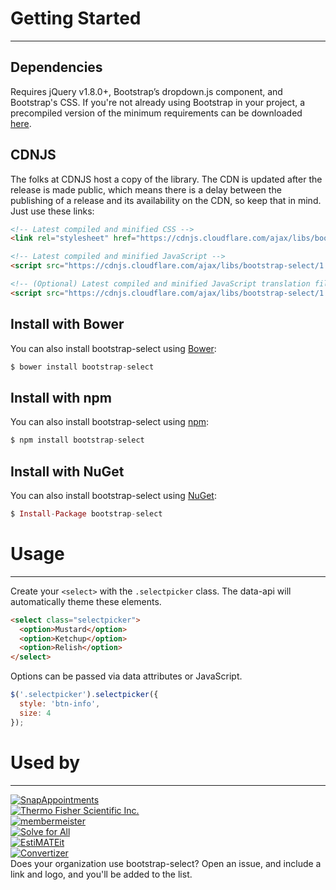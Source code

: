 # Getting Started

---

## Dependencies

Requires jQuery v1.8.0+, Bootstrap’s dropdown.js component, and Bootstrap's CSS. If you're not already using Bootstrap in your project, a precompiled version of the minimum requirements can be downloaded [here](http://getbootstrap.com/customize/?id=7830063837006f6fc84f).

## CDNJS

The folks at CDNJS host a copy of the library. The CDN is updated after the release is made public, which means there is a delay between the publishing of a release and its availability on the CDN, so keep that in mind. Just use these links:

```html
<!-- Latest compiled and minified CSS -->
<link rel="stylesheet" href="https://cdnjs.cloudflare.com/ajax/libs/bootstrap-select/1.12.1/css/bootstrap-select.min.css">

<!-- Latest compiled and minified JavaScript -->
<script src="https://cdnjs.cloudflare.com/ajax/libs/bootstrap-select/1.12.1/js/bootstrap-select.min.js"></script>

<!-- (Optional) Latest compiled and minified JavaScript translation files -->
<script src="https://cdnjs.cloudflare.com/ajax/libs/bootstrap-select/1.12.1/js/i18n/defaults-*.min.js"></script>
```

## Install with Bower

You can also install bootstrap-select using [Bower](http://bower.io):

```elixir
$ bower install bootstrap-select
```

## Install with npm

You can also install bootstrap-select using [npm](https://www.npmjs.com/package/bootstrap-select):

```elixir
$ npm install bootstrap-select
```

## Install with NuGet

You can also install bootstrap-select using [NuGet](https://www.nuget.org/packages/bootstrap-select):

```elixir
$ Install-Package bootstrap-select
```

# Usage

---

Create your `<select>` with the `.selectpicker` class. The data-api will automatically theme these elements.

```html
<select class="selectpicker">
  <option>Mustard</option>
  <option>Ketchup</option>
  <option>Relish</option>
</select>
```

Options can be passed via data attributes or JavaScript.

```js
$('.selectpicker').selectpicker({
  style: 'btn-info',
  size: 4
});
```

# Used by

---

<div class="row logo-block">
	<div class="logo-container">
		<a href="https://snapappointments.com" target="_blank"><img src="img/logos/snapappointments.png" alt="SnapAppointments"></a>
	</div>
	<div class="logo-container">
		<a href="https://www.thermofisher.com" target="_blank"><img src="img/logos/thermofisher.png" alt="Thermo Fisher Scientific Inc."></a>
	</div>
	<div class="logo-container">
		<a href="https://www.membermeister.com" target="_blank"><img src="img/logos/membermeister.png" alt="membermeister"></a>
	</div>
	<div class="logo-container">
		<a href="https://solveforall.com" target="_blank"><img src="img/logos/solveforall.png" alt="Solve for All"></a>
	</div>
	<div class="logo-container">
		<a href="http://www.123itworks.co.uk" target="_blank"><img src="img/logos/estimateit.png" alt="EstiMATEit"></a>
	</div>
	<div class="logo-container">
		<a href="https://convertizer.com" target="_blank"><img src="img/logos/convertizer.png" alt="Convertizer"></a>
	</div>
</div>

<div class="text-muted">Does your organization use bootstrap-select? Open an issue, and include a link and logo, and you'll be added to the list.</div>


